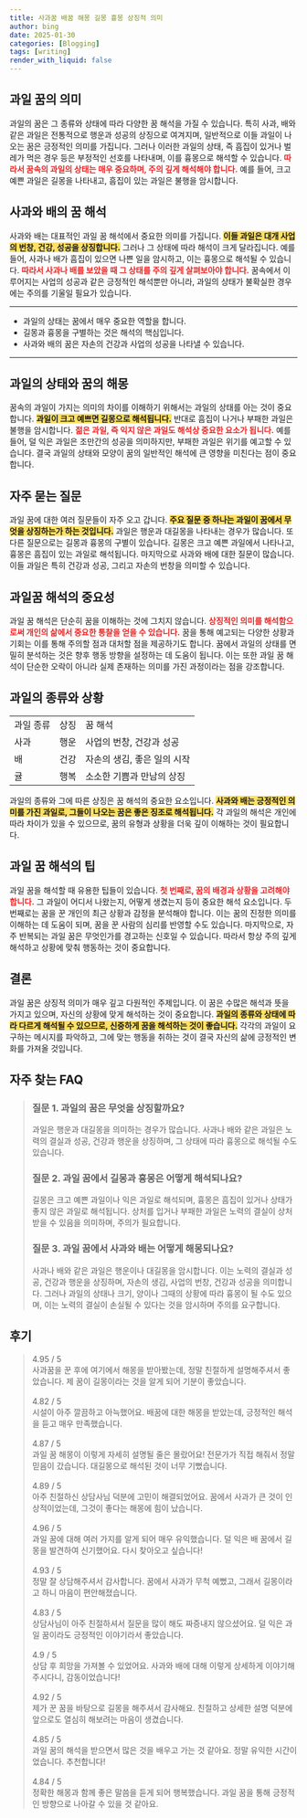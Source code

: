 ```yaml
---
title: 사과꿈 배꿈 해몽 길몽 흉몽 상징적 의미
author: bing
date: 2025-01-30
categories: [Blogging]
tags: [writing]
render_with_liquid: false
---
```



<h2 id='과일 꿈의 의미'>과일 꿈의 의미</h2>

<p>과일의 꿈은 그 종류와 상태에 따라 다양한 꿈 해석을 가질 수 있습니다. 특히 사과, 배와 같은 과일은 전통적으로 행운과 성공의 상징으로 여겨지며, 일반적으로 이들 과일이 나오는 꿈은 긍정적인 의미를 가집니다. 그러나 이러한 과일의 상태, 즉 흠집이 있거나 벌레가 먹은 경우 등은 부정적인 선호를 나타내며, 이를 흉몽으로 해석할 수 있습니다. <b><span style="color: #ee2323;">따라서 꿈속의 과일의 상태는 매우 중요하며, 주의 깊게 해석해야 합니다.</span></b> 예를 들어, 크고 예쁜 과일은 길몽을 나타내고, 흠집이 있는 과일은 불행을 암시합니다.</p>

<h2 id='사과와 배의 꿈 해석'>사과와 배의 꿈 해석</h2>

<p>사과와 배는 대표적인 과일 꿈 해석에서 중요한 의미를 가집니다. <b><span style="background-color: #ffe066;">이들 과일은 대개 사업의 번창, 건강, 성공을 상징합니다.</span></b> 그러나 그 상태에 따라 해석이 크게 달라집니다. 예를 들어, 사과나 배가 흠집이 있으면 나쁜 일을 암시하고, 이는 흉몽으로 해석될 수 있습니다. <b><span style="color: #ee2323;">따라서 사과나 배를 보았을 때 그 상태를 주의 깊게 살펴보아야 합니다.</span></b> 꿈속에서 이루어지는 사업의 성공과 같은 긍정적인 해석뿐만 아니라, 과일의 상태가 불확실한 경우에는 주의를 기울일 필요가 있습니다.</p>

<hr />

<ul>
    <li>과일의 상태는 꿈에서 매우 중요한 역할을 합니다.</li>
    <li>길몽과 흉몽을 구별하는 것은 해석의 핵심입니다.</li>
    <li>사과와 배의 꿈은 자손의 건강과 사업의 성공을 나타낼 수 있습니다.</li>
</ul>

<hr />

<h2 id='과일의 상태와 꿈의 해몽'>과일의 상태와 꿈의 해몽</h2>

<p>꿈속의 과일이 가지는 의미의 차이를 이해하기 위해서는 과일의 상태를 아는 것이 중요합니다. <b><span style="background-color: #ffe066;">과일이 크고 예쁘면 길몽으로 해석됩니다.</span></b> 반대로 흠집이 나거나 부패한 과일은 불행을 암시합니다. <b><span style="color: #ee2323;">젊은 과일, 즉 익지 않은 과일도 해석상 중요한 요소가 됩니다.</span></b> 예를 들어, 덜 익은 과일은 조만간의 성공을 의미하지만, 부패한 과일은 위기를 예고할 수 있습니다. 결국 과일의 상태와 모양이 꿈의 일반적인 해석에 큰 영향을 미친다는 점이 중요합니다.</p>

<h2 id='자주 묻는 질문'>자주 묻는 질문</h2>

<p>과일 꿈에 대한 여러 질문들이 자주 오고 갑니다. <b><span style="background-color: #ffe066;">주요 질문 중 하나는 과일이 꿈에서 무엇을 상징하는가 하는 것입니다.</span></b> 과일은 행운과 대길몽을 나타내는 경우가 많습니다. 또 다른 질문으로는 길몽과 흉몽의 구별이 있습니다. 길몽은 크고 예쁜 과일에서 나타나고, 흉몽은 흠집이 있는 과일로 해석됩니다. 마지막으로 사과와 배에 대한 질문이 많습니다. 이들 과일은 특히 건강과 성공, 그리고 자손의 번창을 의미할 수 있습니다.</p>

<h2 id='과일꿈 해석의 중요성'>과일꿈 해석의 중요성</h2>

<p>과일 꿈 해석은 단순히 꿈을 이해하는 것에 그치지 않습니다. <b><span style="color: #ee2323;">상징적인 의미를 해석함으로써 개인의 삶에서 중요한 통찰을 얻을 수 있습니다.</span></b> 꿈을 통해 예고되는 다양한 상황과 기회는 이를 통해 주의할 점과 대처할 점을 제공하기도 합니다. 꿈에서 과일의 상태를 면밀히 분석하는 것은 향후 행동 방향을 설정하는 데 도움이 됩니다. 이는 또한 과일 꿈 해석이 단순한 오락이 아니라 실제 존재하는 의미를 가진 과정이라는 점을 강조합니다.</p>

<h2 id='과일의 종류와 상황'>과일의 종류와 상황</h2>

<table>
    <tr>
        <td>과일 종류</td>
        <td>상징</td>
        <td>꿈 해석</td>
    </tr>
    <tr>
        <td>사과</td>
        <td>행운</td>
        <td>사업의 번창, 건강과 성공</td>
    </tr>
    <tr>
        <td>배</td>
        <td>건강</td>
        <td>자손의 생김, 좋은 일의 시작</td>
    </tr>
    <tr>
        <td>귤</td>
        <td>행복</td>
        <td>소소한 기쁨과 만남의 상징</td>
    </tr>
</table>

<p>과일의 종류와 그에 따른 상징은 꿈 해석의 중요한 요소입니다. <b><span style="background-color: #ffe066;">사과와 배는 긍정적인 의미를 가진 과일로, 그들이 나오는 꿈은 좋은 징조로 해석됩니다.</span></b> 각 과일의 해석은 개인에 따라 차이가 있을 수 있으므로, 꿈의 유형과 상황을 더욱 깊이 이해하는 것이 필요합니다.</p>

<h2 id='과일 꿈 해석의 팁'>과일 꿈 해석의 팁</h2>

<p>과일 꿈을 해석할 때 유용한 팁들이 있습니다. <b><span style="color: #ee2323;">첫 번째로, 꿈의 배경과 상황을 고려해야 합니다.</span></b> 그 과일이 어디서 나왔는지, 어떻게 생겼는지 등이 중요한 해석 요소입니다. 두 번째로는 꿈을 꾼 개인의 최근 상황과 감정을 분석해야 합니다. 이는 꿈의 진정한 의미를 이해하는 데 도움이 되며, 꿈을 꾼 사람의 심리를 반영할 수도 있습니다. 마지막으로, 자주 반복되는 과일 꿈은 무엇인가를 경고하는 신호일 수 있습니다. 따라서 항상 주의 깊게 해석하고 상황에 맞춰 행동하는 것이 중요합니다.</p>

<h2 id='결론'>결론</h2>

<p>과일 꿈은 상징적 의미가 매우 깊고 다원적인 주제입니다. 이 꿈은 수많은 해석과 뜻을 가지고 있으며, 자신의 상황에 맞게 해석하는 것이 중요합니다. <b><span style="background-color: #ffe066;">과일의 종류와 상태에 따라 다르게 해석될 수 있으므로, 신중하게 꿈을 해석하는 것이 좋습니다.</span></b> 각각의 과일이 요구하는 메시지를 파악하고, 그에 맞는 행동을 취하는 것이 결국 자신의 삶에 긍정적인 변화를 가져올 것입니다.</p>


<h2 id='자주_찾는_FAQ'>자주 찾는 FAQ</h2>
<div itemscope="" itemtype="https://schema.org/FAQPage"> 
<blockquote> 
<div itemscope="" itemprop="mainEntity" itemtype="https://schema.org/Question"> 
<h3 itemprop="name">질문 1. 과일의 꿈은 무엇을 상징할까요?</h3> 
<div itemscope="" itemprop="acceptedAnswer" itemtype="https://schema.org/Answer"> 
<span itemprop="text"> 
<p>과일은 행운과 대길몽을 의미하는 경우가 많습니다. 사과나 배와 같은 과일은 노력의 결실과 성공, 건강과 행운을 상징하며, 그 상태에 따라 흉몽으로 해석될 수도 있습니다.</p> 
</span> 
</div> 
</div> 

<div itemscope="" itemprop="mainEntity" itemtype="https://schema.org/Question"> 
<h3 itemprop="name">질문 2. 과일 꿈에서 길몽과 흉몽은 어떻게 해석되나요?</h3> 
<div itemscope="" itemprop="acceptedAnswer" itemtype="https://schema.org/Answer"> 
<span itemprop="text"> 
<p>길몽은 크고 예쁜 과일이나 익은 과일로 해석되며, 흉몽은 흠집이 있거나 상태가 좋지 않은 과일로 해석됩니다. 상처를 입거나 부패한 과일은 노력의 결실이 상처받을 수 있음을 의미하며, 주의가 필요합니다.</p> 
</span> 
</div> 
</div> 

<div itemscope="" itemprop="mainEntity" itemtype="https://schema.org/Question"> 
<h3 itemprop="name">질문 3. 과일 꿈에서 사과와 배는 어떻게 해몽되나요?</h3> 
<div itemscope="" itemprop="acceptedAnswer" itemtype="https://schema.org/Answer"> 
<span itemprop="text"> 
<p>사과나 배와 같은 과일은 행운이나 대길몽을 암시합니다. 이는 노력의 결실과 성공, 건강과 행운을 상징하며, 자손의 생김, 사업의 번창, 건강과 성공을 의미합니다. 그러나 과일의 상태나 크기, 양이나 그때의 상황에 따라 흉몽이 될 수도 있으며, 이는 노력의 결실이 손실될 수 있다는 것을 암시하며 주의를 요구합니다.</p> 
</span> 
</div> 
</div> 
</blockquote> 
</div>
<h2 id='후기'>후기</h2>
<div itemscope itemtype="https://schema.org/Product">
  <blockquote>
  <div itemprop="review" itemscope itemtype="https://schema.org/Review">
      <div itemprop="reviewRating" itemscope itemtype="https://schema.org/Rating"> <span itemprop="ratingValue">4.95</span> / <span itemprop="bestRating">5</span> </div>
      <span itemprop="reviewBody">사과꿈을 꾼 후에 여기에서 해몽을 받아봤는데, 정말 친절하게 설명해주셔서 좋았습니다. 제 꿈이 길몽이라는 것을 알게 되어 기분이 좋았습니다.</span>
  </div>
  <br>
  <div itemprop="review" itemscope itemtype="https://schema.org/Review">
      <div itemprop="reviewRating" itemscope itemtype="https://schema.org/Rating"> <span itemprop="ratingValue">4.82</span> / <span itemprop="bestRating">5</span> </div>
      <span itemprop="reviewBody">시설이 아주 깔끔하고 아늑했어요. 배꿈에 대한 해몽을 받았는데, 긍정적인 해석을 듣고 매우 만족했습니다.</span>
  </div>
  <br>
  <div itemprop="review" itemscope itemtype="https://schema.org/Review">
      <div itemprop="reviewRating" itemscope itemtype="https://schema.org/Rating"> <span itemprop="ratingValue">4.87</span> / <span itemprop="bestRating">5</span> </div>
      <span itemprop="reviewBody">과일 꿈 해몽이 이렇게 자세히 설명될 줄은 몰랐어요! 전문가가 직접 해줘서 정말 믿음이 갔습니다. 대길몽으로 해석된 것이 너무 기뻤습니다.</span>
  </div>
  <br>
  <div itemprop="review" itemscope itemtype="https://schema.org/Review">
      <div itemprop="reviewRating" itemscope itemtype="https://schema.org/Rating"> <span itemprop="ratingValue">4.89</span> / <span itemprop="bestRating">5</span> </div>
      <span itemprop="reviewBody">아주 친절하신 상담사님 덕분에 고민이 해결되었어요. 꿈에서 사과가 큰 것이 인상적이었는데, 그것이 좋다는 해몽에 힘이 났습니다.</span>
  </div>
  <br>
  <div itemprop="review" itemscope itemtype="https://schema.org/Review">
      <div itemprop="reviewRating" itemscope itemtype="https://schema.org/Rating"> <span itemprop="ratingValue">4.96</span> / <span itemprop="bestRating">5</span> </div>
      <span itemprop="reviewBody">과일 꿈에 대해 여러 가지를 알게 되어 매우 유익했습니다. 덜 익은 배 꿈에서 길몽을 발견하여 신기했어요. 다시 찾아오고 싶습니다!</span>
  </div>
  <br>
  <div itemprop="review" itemscope itemtype="https://schema.org/Review">
      <div itemprop="reviewRating" itemscope itemtype="https://schema.org/Rating"> <span itemprop="ratingValue">4.93</span> / <span itemprop="bestRating">5</span> </div>
      <span itemprop="reviewBody">정말 잘 상담해주셔서 감사합니다. 꿈에서 사과가 무척 예뻤고, 그래서 길몽이라고 하니 마음이 편안해졌습니다.</span>
  </div>
  <br>
  <div itemprop="review" itemscope itemtype="https://schema.org/Review">
      <div itemprop="reviewRating" itemscope itemtype="https://schema.org/Rating"> <span itemprop="ratingValue">4.83</span> / <span itemprop="bestRating">5</span> </div>
      <span itemprop="reviewBody">상담사님이 아주 친절하셔서 질문을 많이 해도 짜증내지 않으셨어요. 덜 익은 과일 꿈이라도 긍정적인 이야기라서 좋았습니다.</span>
  </div>
  <br>
  <div itemprop="review" itemscope itemtype="https://schema.org/Review">
      <div itemprop="reviewRating" itemscope itemtype="https://schema.org/Rating"> <span itemprop="ratingValue">4.9</span> / <span itemprop="bestRating">5</span> </div>
      <span itemprop="reviewBody">상담 후 희망을 가져볼 수 있었어요. 사과와 배에 대해 이렇게 상세하게 이야기해 주시다니, 감동이었습니다!</span>
  </div>
  <br>
  <div itemprop="review" itemscope itemtype="https://schema.org/Review">
      <div itemprop="reviewRating" itemscope itemtype="https://schema.org/Rating"> <span itemprop="ratingValue">4.92</span> / <span itemprop="bestRating">5</span> </div>
      <span itemprop="reviewBody">제가 꾼 꿈을 바탕으로 길몽을 해주셔서 감사해요. 친절하고 상세한 설명 덕분에 앞으로도 열심히 해보려는 마음이 생겼습니다.</span>
  </div>
  <br>
  <div itemprop="review" itemscope itemtype="https://schema.org/Review">
      <div itemprop="reviewRating" itemscope itemtype="https://schema.org/Rating"> <span itemprop="ratingValue">4.85</span> / <span itemprop="bestRating">5</span> </div>
      <span itemprop="reviewBody">과일 꿈의 해석을 받으면서 많은 것을 배우고 가는 것 같아요. 정말 유익한 시간이었습니다. 추천합니다!</span>
  </div>
  <br>
  <div itemprop="review" itemscope itemtype="https://schema.org/Review">
      <div itemprop="reviewRating" itemscope itemtype="https://schema.org/Rating"> <span itemprop="ratingValue">4.84</span> / <span itemprop="bestRating">5</span> </div>
      <span itemprop="reviewBody">정확한 해몽과 함께 좋은 말씀을 듣게 되어 행복했습니다. 과일 꿈을 통해 긍정적인 방향으로 나아갈 수 있을 것 같아요.</span>
  </div>
  </blockquote>
</div>
